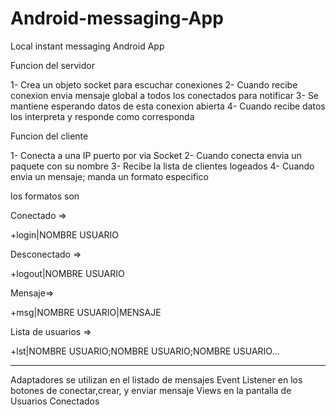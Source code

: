 # Android-messaging-App
Local instant messaging Android App

Funcion del servidor

1- Crea un objeto socket para escuchar conexiones
2- Cuando recibe conexion envia mensaje global a todos los conectados para notificar
3- Se mantiene esperando datos de esta conexion abierta
4- Cuando recibe datos los interpreta y responde como corresponda

Funcion del cliente

1- Conecta a una IP puerto por via Socket
2- Cuando conecta envia un paquete con su nombre
3- Recibe la lista de clientes logeados
4- Cuando envia un mensaje; manda un formato especifico


los formatos son

Conectado =>

+login|NOMBRE USUARIO

Desconectado =>

+logout|NOMBRE USUARIO

Mensaje=>

+msg|NOMBRE USUARIO|MENSAJE

Lista de usuarios =>

+lst|NOMBRE USUARIO;NOMBRE USUARIO;NOMBRE USUARIO...

------------

Adaptadores se utilizan en el listado de mensajes
Event Listener en los botones de conectar,crear, y enviar mensaje
Views en la pantalla de Usuarios Conectados

